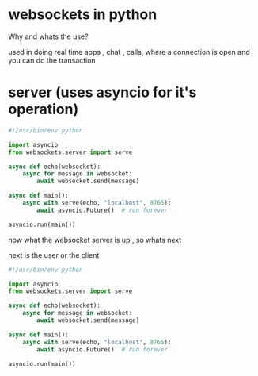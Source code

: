 # websockets in python

Why and whats the use?

used in doing real time apps , chat , calls,
where a connection is open and you can do the transaction

# server (uses asyncio for it's operation)

```python
#!/usr/bin/env python

import asyncio
from websockets.server import serve

async def echo(websocket):
    async for message in websocket:
        await websocket.send(message)

async def main():
    async with serve(echo, "localhost", 8765):
        await asyncio.Future()  # run forever

asyncio.run(main())
```

now what the websocket server is up , so whats next

next is the user or the client

```python
#!/usr/bin/env python

import asyncio
from websockets.server import serve

async def echo(websocket):
    async for message in websocket:
        await websocket.send(message)

async def main():
    async with serve(echo, "localhost", 8765):
        await asyncio.Future()  # run forever

asyncio.run(main())
```
